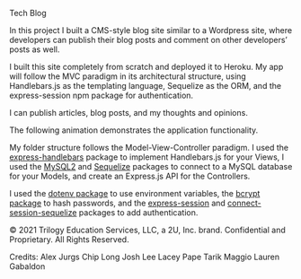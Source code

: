 Tech Blog

In this project I built a CMS-style blog site similar to a Wordpress site, where developers can publish their blog posts and comment on other developers’ posts as well.

I built this site completely from scratch and deployed it to Heroku. My app will follow the MVC paradigm in its architectural structure, using Handlebars.js as the templating language, Sequelize as the ORM, and the express-session npm package for authentication.

I can publish articles, blog posts, and my thoughts and opinions.

The following animation demonstrates the application functionality.

My folder structure follows the Model-View-Controller paradigm. I used the [express-handlebars](https://www.npmjs.com/package/express-handlebars) package to implement Handlebars.js for your Views, I used the [MySQL2](https://www.npmjs.com/package/mysql2) and [Sequelize](https://www.npmjs.com/package/sequelize) packages to connect to a MySQL database for your Models, and create an Express.js API for the Controllers.

I used the [dotenv package](https://www.npmjs.com/package/dotenv) to use environment variables, the [bcrypt package](https://www.npmjs.com/package/bcrypt) to hash passwords, and the [express-session](https://www.npmjs.com/package/express-session) and [connect-session-sequelize](https://www.npmjs.com/package/connect-session-sequelize) packages to add authentication.

© 2021 Trilogy Education Services, LLC, a 2U, Inc. brand. Confidential and Proprietary. All Rights Reserved.

Credits:
Alex Jurgs
Chip Long
Josh Lee
Lacey Pape
Tarik Maggio
Lauren Gabaldon
